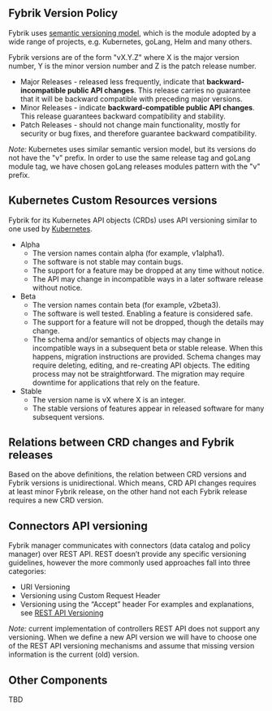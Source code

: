 
## Fybrik Version Policy
Fybrik uses [semantic versioning model](https://semver.org), which is the module adopted by a wide range of projects,
e.g. Kubernetes, goLang, Helm and many others.

Fybrik versions are of the form "vX.Y.Z" where X is the major version number, Y is the minor version number 
and Z is the patch release number. 
- Major Releases - released less frequently, indicate that **backward-incompatible public API changes**. This release 
carries no guarantee that it will be backward compatible with preceding major versions.
- Minor Releases - indicate **backward-compatible public API changes**. This release guarantees backward compatibility 
and stability.
- Patch Releases - should not change main functionality, mostly for security or bug fixes, and therefore guarantee 
backward compatibility.

*Note:* Kubernetes uses similar semantic version model, but its versions do not have the "v" prefix. In order to use 
the same release tag and goLang module tag, we have chosen goLang releases modules pattern with the "v" prefix.

## Kubernetes Custom Resources versions
Fybrik for its Kubernetes API objects (CRDs) uses API versioning similar to one used by 
[Kubernetes](https://kubernetes.io/docs/reference/using-api/#api-versioning).
- Alpha
  - The version names contain alpha (for example, v1alpha1).
  - The software is not stable may contain bugs. 
  - The support for a feature may be dropped at any time without notice. 
  - The API may change in incompatible ways in a later software release without notice.
- Beta 
  - The version names contain beta (for example, v2beta3). 
  - The software is well tested. Enabling a feature is considered safe. 
  - The support for a feature will not be dropped, though the details may change. 
  - The schema and/or semantics of objects may change in incompatible ways in a subsequent beta or stable release. 
When this happens, migration instructions are provided. Schema changes may require deleting, editing, and re-creating 
API objects. The editing process may not be straightforward. The migration may require downtime for applications that 
rely on the feature.
- Stable 
  - The version name is vX where X is an integer. 
  - The stable versions of features appear in released software for many subsequent versions.

## Relations between CRD changes and Fybrik releases
Based on the above definitions, the relation between CRD versions and Fybrik versions is unidirectional. Which means, 
CRD API changes requires at least minor Fybrik release, on the other hand not each Fybrik release requires a new CRD 
version. 

## Connectors API versioning
Fybrik manager communicates with connectors (data catalog and policy manager) over REST API. REST doesn’t provide any 
specific versioning guidelines, however the more commonly used approaches fall into three categories:
- URI Versioning
- Versioning using Custom Request Header
- Versioning using the “Accept” header
For examples and explanations, see [REST API Versioning](https://restfulapi.net/versioning/)

*Note:* current implementation of controllers REST API does not support any versioning. When we define a new API version 
we will have to choose one of the REST API versioning mechanisms and assume that missing version information is the 
current (old) version.  

## Other Components
TBD